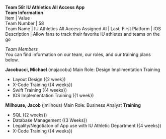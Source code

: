 **Team 58: IU Athletics All Access App**\
**Team Information**
\
Item | Value   
Team Number | 58     
Team Name | IU Athletics All Access 
Assigned AI | Last, First 
Platform | IOS 
Description | Allow fans to track their favorite IU athletes and teams on the go 


*Team Members* \
You can find information on our team, our roles, and our training plans below.

**Jacobucci, Michael** (majacobu)
Main Role: Design Implimentation
Training
- Layout Design ({2 week})
- X-Code Training ({4 weeks}) 
- Swift Training ({4 weeks})
- IOS Implementation Training ({1 week})

**Milhouse, Jacob** (jmilhous)
Main Role: Business Analyst
**Training**
- SQL ({2 weeks})
- Database Management ({3 Weeks})
- Legality/Negotiaton of App use with IU Athletic Department ({4 weeks})
- X-Code Training ({4 weeks})

